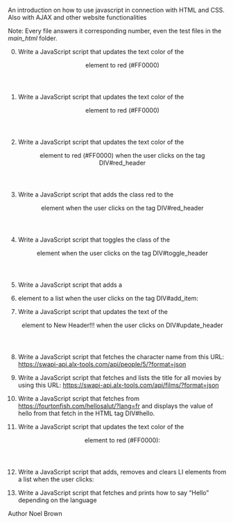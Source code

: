An introduction on how to use javascript in connection with HTML and CSS. Also with AJAX and other website functionalities

Note: Every file answers it corresponding number, even the test files in the <i>main_html</i> folder.

0. Write a JavaScript script that updates the text color of the <header> element to red (#FF0000)

1. Write a JavaScript script that updates the text color of the <header> element to red (#FF0000)

2. Write a JavaScript script that updates the text color of the <header> element to red (#FF0000) when the user clicks on the tag DIV#red_header

3. Write a JavaScript script that adds the class red to the <header> element when the user clicks on the tag DIV#red_header

4. Write a JavaScript script that toggles the class of the <header> element when the user clicks on the tag DIV#toggle_header

5. Write a JavaScript script that adds a <li> element to a list when the user clicks on the tag DIV#add_item:

6. Write a JavaScript script that updates the text of the <header> element to New Header!!! when the user clicks on DIV#update_header

7. Write a JavaScript script that fetches the character name from this URL: https://swapi-api.alx-tools.com/api/people/5/?format=json

8. Write a JavaScript script that fetches and lists the title for all movies by using this URL: https://swapi-api.alx-tools.com/api/films/?format=json

9. Write a JavaScript script that fetches from https://fourtonfish.com/hellosalut/?lang=fr and displays the value of hello from that fetch in the HTML tag DIV#hello.

100. Write a JavaScript script that updates the text color of the <header> element to red (#FF0000):

101. Write a JavaScript script that adds, removes and clears LI elements from a list when the user clicks:

102. Write a JavaScript script that fetches and prints how to say “Hello” depending on the language


Author
Noel Brown

